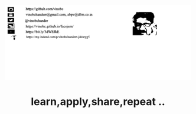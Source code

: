 [![me @](https://github.com/vinobc/vinobc/raw/master/assets/rvc.svg)](https://www.d3m.co.in/)
<h1 align='center'>learn,apply,share,repeat ..</h1>

